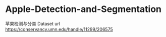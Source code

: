 # Apple-Detection-and-Segmentation
苹果检测与分类
Dataset url https://conservancy.umn.edu/handle/11299/206575
